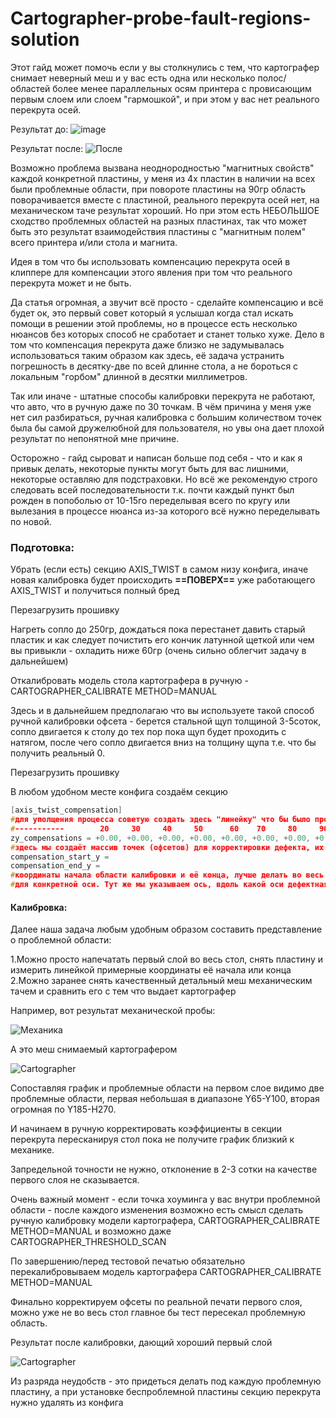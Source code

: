 # Cartographer-probe-fault-regions-solution

Этот гайд может помочь если у вы столкнулись с тем, что картографер снимает неверный меш и у вас есть одна или несколько полос/областей более менее параллельных осям принтера с провисающим первым слоем или слоем "гармошкой", и при этом у вас нет реального перекрута осей.

Результат до:
![image](https://i.ibb.co/16BzkDZ/image.png)


Результат после:
![После](https://i.ibb.co/P6m4vfm/image.png)


Возможно проблема вызвана неоднородностью "магнитных свойств" каждой конкретной пластины, у меня из 4х пластин в наличии на всех были проблемные области, при повороте пластины на 90гр область поворачивается вместе с пластиной, реального перекрута осей нет, на механическом таче результат хороший. Но при этом есть НЕБОЛЬШОЕ сходство проблемных областей на разных пластинах, так что может быть это результат взаимодействия пластины с "магнитным полем" всего принтера и/или стола и магнита.

Идея в том что бы использовать компенсацию перекрута осей в клиппере для компенсации этого явления при том что реального перекрута может и не быть. 

Да статья огромная, а звучит всё просто - сделайте компенсацию и всё будет ок, это первый совет который я услышал когда стал искать помощи в решении этой проблемы, но в процессе есть несколько нюансов без которых способ не сработает и станет только хуже. Дело в том что компенсация перекрута даже близко не задумывалась использоваться таким образом как здесь, её задача устранить погрешность в десятку-две по всей длинне стола, а не бороться с локальным "горбом" длинной в десятки миллиметров.

Так или иначе - штатные способы калибровки перекрута не работают, что авто, что в ручную даже по 30 точкам. В чём причина у меня уже нет сил разбираться, ручная калибровка с большим количеством точек была бы самой дружелюбной для пользователя, но увы она дает плохой результат по непонятной мне причине.

Осторожно - гайд сыроват и написан больше под себя - что и как я привык делать, некоторые пункты могут быть для вас лишними, некоторые оставляю для подстраховки. 
Но всё же рекомендую строго следовать всей последовательности т.к. почти каждый пункт был рожден в попоболью от 10-15го переделывая всего по кругу или вылезания в процессе нюанса из-за которого всё нужно переделывать по новой.

### Подготовка:

Убрать (если есть) секцию AXIS_TWIST в самом низу конфига, иначе новая калибровка будет происходить **==ПОВЕРХ==** уже работающего AXIS_TWIST и получиться полный бред

Перезагрузить прошивку

Нагреть сопло до 250гр, дождаться пока перестанет давить старый пластик и как следует почистить его кончик латунной щеткой или чем вы привыкли - охладить ниже 60гр (очень сильно облегчит задачу в дальнейшем)

Откалибровать модель стола картографера в ручную - CARTOGRAPHER_CALIBRATE METHOD=MANUAL

Здесь и в дальнейшем предполагаю что вы используете такой способ ручной калибровки офсета -  берется стальной щуп толщиной 3-5соток, сопло двигается к столу до тех пор пока щуп будет проходить с натягом, после чего сопло двигается вниз на толщину щупа т.е. что бы получить реальный 0.

Перезагрузить прошивку

В любом удобном месте конфига создаём  секцию

```c
[axis_twist_compensation]
#для уполщения процесса советую создать здесь "линейку" что бы было проще ориентироваться к каким координатам примениться офсет. Но линейку нужно спозиционировать по несколькоим точкам, т.е. например меняется несколько значений в zy_compensations на +1, перезагружаетесь - снимаете меш, смотрите какая точка какой координате соответствует и заполняете линейку для что бы координаты соответствовали реальным.
#-----------        20     30     40     50      60    70     80     90     100   110    120     130    140   150     160    170    180    190   200    210    220    230    240    250    260    270    280    290    300    310    320     330
zy_compensations = +0.00, +0.00, +0.00, +0.00, +0.00, +0.00, +0.00, +0.00, +0.00, +0.00, +0.00, +0.00, +0.00, +0.00, +0.00, +0.00, +0.00, +0.00, +0.00, +0.00, +0.00, +0.00, +0.00, +0.00, +0.00, +0.00, +0.00, +0.00, +0.00, +0.00, +0.00, +0.00,
#здесь мы создаёт массив точек (офсетов) для корректировки дефекта, их количество должно быть НЕЧЁТНЫМ, [количество]/[max-mix]=расстояние между точками, его следует выбирать соразмерным дефективной области и крутизне её начала или конца
compensation_start_y = 
compensation_end_y = 
#координаты начала области калибровки и её конца, лучше делать во весь стол, я пробовал задавать компенсацию только в проблемной области но работает криво. Основной момент - точки должны быть СИММЕТРИЧНЫ относительно [bed_mesh] zero_reference_position: 164, 162 
#для конкретной оси. Тут же мы указываем ось, вдоль какой оси дефектная область - ту ось и указываем
```


#### Калибровка:

Далее наша задача любым удобным образом составить представление о проблемной области:

1.Можно просто напечатать первый слой во весь стол, снять пластину и измерить линейкой примерные координаты её начала или конца
2.Можно заранее снять качественный детальный меш механическим тачем и сравнить его с тем что выдает картографер

Например, вот результат механической пробы:

![Механика](https://i.ibb.co/SBsXzr7/image.png)

А это меш снимаемый картографером

![Cartographer](https://i.ibb.co/GkhkchQ/image.png)

Сопоставляя график и проблемные области на первом слое видимо две проблемные области, первая небольшая в диапазоне Y65-Y100, вторая огромная по  Y185-Н270.

И начинаем в ручную корректировать коэффициенты в секции перекрута пересканируя стол пока не получите график близкий к механике.

Запредельной точности не нужно, отклонение в 2-3 сотки  на качестве первого слоя не сказывается.

Очень важный момент - если точка хоуминга у вас внутри проблемной области - после каждого изменения возможно есть смысл сделать ручную калибровку модели картографера, CARTOGRAPHER_CALIBRATE METHOD=MANUAL и возможно даже CARTOGRAPHER_THRESHOLD_SCAN

По завершению/перед тестовой печатью обязательно перекалибровываем модель картографера CARTOGRAPHER_CALIBRATE METHOD=MANUAL

Финально корректируем офсеты по реальной печати первого слоя, можно уже не во весь стол главное бы тест пересекал проблемную область.

Результат после калибровки, дающий хороший первый слой



![Cartographer](https://i.ibb.co/w72HRtx/image.png)

Из разряда неудобств - это придеться делать под каждую проблемную пластину, а при установке беспроблемной пластины секцию перекрута нужно удалять из конфига
